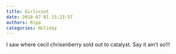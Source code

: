 ```yaml
---
title: Girlscout
date: 2018-07-01 15:23:57
authors: Ripp
categories: Holiday
---
```


 I saw where cecil chrisenberry sold out to catalyst. Say it ain't so!!!